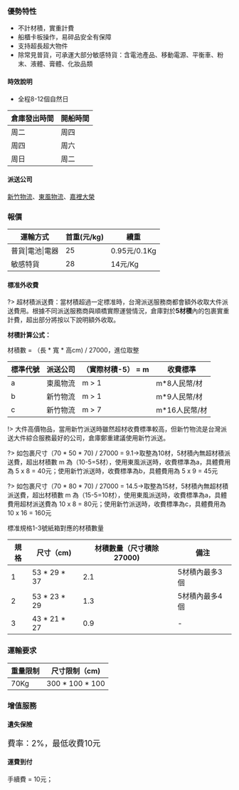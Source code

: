 ### 優勢特性

- 不計材積，實重計費
- 船櫃卡板操作，易碎品安全有保障
- 支持超長超大物件
- 除常見普貨，可承運大部分敏感特貨：含電池產品、移動電源、平衡車、粉末、液體、膏體、化妝品類


#### 時效說明

- 全程8-12個自然日

| 倉庫發出時間 | 開船時間 |
|------------------|------|
| 周二               | 周四   |
| 周四               | 周六   |
| 周日               | 周二   |


#### 派送公司

[新竹物流](https://www.hct.com.tw/Default.aspx)、[東風物流](http://220.135.157.10:8088/index)、[嘉裡大榮](https://www.kerrytj.com/ZH/search/search_track.aspx)

### 報價


| 運輸方式       | 首重\(元/kg\) | 續重            |
|------------|------------|---------------|
| 普貨\|電池\|電器 | 25         | 0\.95元/0\.1Kg |
| 敏感特貨       | 28         | 14元/Kg        |


#### 標准外收費

?> 超材積派送費：當材積超過一定標准時，台灣派送服務商都會額外收取大件派送費用。根據不同派送服務商與順橋實際運營情況，倉庫對於**5材積**內的包裹實重計費，超出部分將按以下說明額外收取。

**材積計算公式：**

材積數 = （長 * 寬 * 高cm) / 27000，進位取整


| 標準代號 | 派送公司 | （實際材積\-5） = m | 收費標準       |
|------|------|---------------|------------|
| a    | 東風物流 | m > 1         | m\*8人民幣/材  |
| b    | 新竹物流 | m > 1         | m\*9人民幣/材  |
| c    | 新竹物流 | m > 7         | m\*16人民幣/材 |


!> 大件高價物品，當用新竹派送時雖然超材收費標準較高，但新竹物流是台灣派送大件綜合服務最好的公司，倉庫鄭重建議使用新竹派送。

?> 如包裹尺寸（70 * 50 * 70)  / 27000 = 9.1->取整為10材，5材積內無超材積派送費，超出材積數 m 為（10-5=5材），使用東風派送時，收費標準為a，具體費用為 5 x 8 = 40元；使用新竹派送時，收費標準為b，具體費用為 5 x 9 = 45元


?> 如包裹尺寸（70 * 80 * 70)  / 27000 = 14.5->取整為15材，5材積內無超材積派送費，超出材積數 m 為（15-5=10材），使用東風派送時，收費標準為a，具體費用超材派送費為 10 x 8 = 80元；使用新竹派送時，收費標準為c，具體費用為 10 x 16 = 160元


標准規格1-3號紙箱對應的材積數量

| 規格 | 尺寸（cm)       | 材積數量（尺寸積除27000) | 備注       |
|----|--------------|-----------------|----------|
| 1  | 53 * 29 * 37 | 2.1             | 5材積內最多3個 |
| 2  | 53 * 23 * 29 | 1.3             | 5材積內最多4個 |
| 3  | 43 * 21 * 27 | 0.9             | -        |

### 運輸要求

 | 重量限制  | 尺寸限制（cm)        |
|-------|-----------------|
| 70Kg  | 300 * 100 * 100 |

<!-- ### 運輸要求與關稅

#### 承運範圍

| 承運範圍                                                                                     | 運輸要求         | 清關難易 | 關稅補貼     |
|------------------------------------------------------------------------------------------|--------------|--------|----------|
| 木制、金屬類家具                                                                                       | 無需確認         | 容易     | 包稅       |
| 1. 其它材質家具（如大理石）<br />2. 服飾類及其輔料、鞋類及其輔料、包及其輔料<br />3. 飾品、文具、塑膠制品、五金制品、衛浴器材<br />4. 運動器材、體育用品<br />5. 簡易工具、電子產品配件(如連接線插頭開關等民生產品) | 無需確認         | 較容易    | 補貼關稅三分之一 |
| 帶電帶磁產品                                                                                   | 提前確認         | 較容易    | 自行承擔 |
| 大型器械                                                                                     | 提前確認，一般需有委任書 | 一般     | 自行承擔     |
| 其它普貨                                                                                     | 無需確認         | 一般     | 自行承擔     |


!> 不承運物品：知名品牌、液體、粉末、化妝品、食品、無線藍牙類貨物，其它產品請單詢 -->

### 增值服務

#### 遺失保險

<font size=4>費率：2%，最低收費10元</font>

#### 運費到付

手續費 = 10元；

